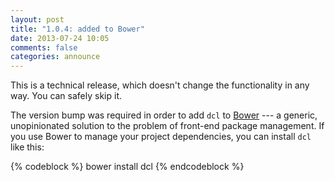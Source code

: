 ```yaml
---
layout: post
title: "1.0.4: added to Bower"
date: 2013-07-24 10:05
comments: false
categories: announce
---
```


This is a technical release, which doesn't change the functionality in any way. You can safely skip it.

The version bump was required in order to add `dcl` to [Bower](http://bower.io/) --- a generic, unopinionated solution to the problem of front-end package management. If you use Bower to manage your project dependencies, you can install `dcl` like this:

{% codeblock %}
bower install dcl
{% endcodeblock %}

